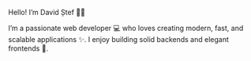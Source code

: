 Hello! I’m David Ștef 👋🚀

I’m a passionate web developer 💻 who loves creating modern, fast, and scalable applications ✨. I enjoy building solid backends and elegant frontends 🎯.



